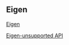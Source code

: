 ## Eigen
[Eigen](http://eigen.tuxfamily.org/index.php?title=Main_Page)

[Eigen-unsupported API](http://eigen.tuxfamily.org/dox/unsupported/index.html)
